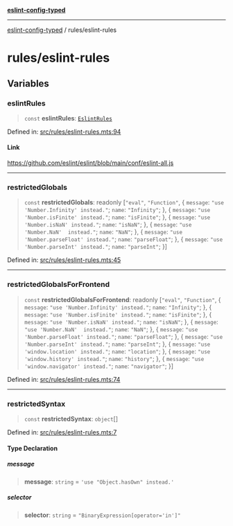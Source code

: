 [**eslint-config-typed**](../README.md)

---

[eslint-config-typed](../README.md) / rules/eslint-rules

# rules/eslint-rules

## Variables

### eslintRules

> `const` **eslintRules**: [`EslintRules`](../types/rules/eslint-rules.md#eslintrules)

Defined in: [src/rules/eslint-rules.mts:94](https://github.com/noshiro-pf/eslint-config-typed/blob/main/src/rules/eslint-rules.mts#L94)

#### Link

https://github.com/eslint/eslint/blob/main/conf/eslint-all.js

---

### restrictedGlobals

> `const` **restrictedGlobals**: readonly \[`"eval"`, `"Function"`, \{ `message`: `"use 'Number.Infinity' instead."`; `name`: `"Infinity"`; \}, \{ `message`: `"use 'Number.isFinite' instead."`; `name`: `"isFinite"`; \}, \{ `message`: `"use 'Number.isNaN' instead."`; `name`: `"isNaN"`; \}, \{ `message`: `"use 'Number.NaN'  instead."`; `name`: `"NaN"`; \}, \{ `message`: `"use 'Number.parseFloat' instead."`; `name`: `"parseFloat"`; \}, \{ `message`: `"use 'Number.parseInt' instead."`; `name`: `"parseInt"`; \}\]

Defined in: [src/rules/eslint-rules.mts:45](https://github.com/noshiro-pf/eslint-config-typed/blob/main/src/rules/eslint-rules.mts#L45)

---

### restrictedGlobalsForFrontend

> `const` **restrictedGlobalsForFrontend**: readonly \[`"eval"`, `"Function"`, \{ `message`: `"use 'Number.Infinity' instead."`; `name`: `"Infinity"`; \}, \{ `message`: `"use 'Number.isFinite' instead."`; `name`: `"isFinite"`; \}, \{ `message`: `"use 'Number.isNaN' instead."`; `name`: `"isNaN"`; \}, \{ `message`: `"use 'Number.NaN'  instead."`; `name`: `"NaN"`; \}, \{ `message`: `"use 'Number.parseFloat' instead."`; `name`: `"parseFloat"`; \}, \{ `message`: `"use 'Number.parseInt' instead."`; `name`: `"parseInt"`; \}, \{ `message`: `"use 'window.location' instead."`; `name`: `"location"`; \}, \{ `message`: `"use 'window.history' instead."`; `name`: `"history"`; \}, \{ `message`: `"use 'window.navigator' instead."`; `name`: `"navigator"`; \}\]

Defined in: [src/rules/eslint-rules.mts:74](https://github.com/noshiro-pf/eslint-config-typed/blob/main/src/rules/eslint-rules.mts#L74)

---

### restrictedSyntax

> `const` **restrictedSyntax**: `object`[]

Defined in: [src/rules/eslint-rules.mts:7](https://github.com/noshiro-pf/eslint-config-typed/blob/main/src/rules/eslint-rules.mts#L7)

#### Type Declaration

##### message

> **message**: `string` = `'use "Object.hasOwn" instead.'`

##### selector

> **selector**: `string` = `"BinaryExpression[operator='in']"`

